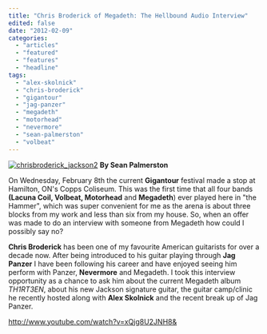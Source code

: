 ```yaml
---
title: "Chris Broderick of Megadeth: The Hellbound Audio Interview"
edited: false
date: "2012-02-09"
categories:
  - "articles"
  - "featured"
  - "features"
  - "headline"
tags:
  - "alex-skolnick"
  - "chris-broderick"
  - "gigantour"
  - "jag-panzer"
  - "megadeth"
  - "motorhead"
  - "nevermore"
  - "sean-palmerston"
  - "volbeat"
---
```


[![](http://www.hellbound.ca/wp-content/uploads/2012/02/chrisbroderick_jackson2-290x332.jpg "chrisbroderick_jackson2")](http://www.hellbound.ca/wp-content/uploads/2012/02/chrisbroderick_jackson2.jpg) **By Sean Palmerston**

On Wednesday, February 8th the current **Gigantour** festival made a stop at Hamilton, ON's Copps Coliseum. This was the first time that all four bands **(Lacuna Coil, Volbeat, Motorhead** and **Megadeth**) ever played here in "the Hammer", which was super convenient for me as the arena is about three blocks from my work and less than six from my house. So, when an offer was made to do an interview with someone from Megadeth how could I possibly say no?

**Chris Broderick** has been one of my favourite American guitarists for over a decade now. After being introduced to his guitar playing through **Jag Panzer** I have been following his career and have enjoyed seeing him perform with Panzer, **Nevermore** and Megadeth. I took this interview opportunity as a chance to ask him about the current Megadeth album _TH1RT3EN_, about his new Jackson signature guitar, the guitar camp/clinic he recently hosted along with **Alex Skolnick** and the recent break up of Jag Panzer.

http://www.youtube.com/watch?v=xQjg8U2JNH8&

